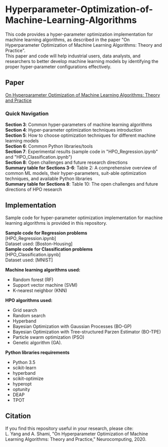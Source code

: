 # Hyperparameter-Optimization-of-Machine-Learning-Algorithms

This code provides a hyper-parameter optimization implementation for machine learning algorithms, as described in the paper "On Hyperparameter Optimization of Machine Learning Algorithms: Theory and Practice".  
This paper and code will help industrial users, data analysts, and researchers to better develop machine learning models by identifying the proper hyper-parameter configurations effectively.

## Paper
[On Hyperparameter Optimization of Machine Learning Algorithms: Theory and Practice](https://www.google.ca/) 
### Quick Navigation
**Section 3**: Common hyper-parameters of machine learning algorithms  
**Section 4**: Hyper-parameter optimization techniques introduction  
**Section 5**: How to choose optimization techniques for different machine learning models  
**Section 6**: Common Python libraries/tools  
**Section 7**: Experimental results (sample code in "HPO_Regression.ipynb" and "HPO_Classification.ipynb")  
**Section 8**: Open challenges and future research directions  
**Summary table for Sections 3-6**: Table 2:  A comprehensive overview of common ML models, their hyper-parameters, suit-able optimization techniques, and available Python libraries  
**Summary table for Sections 8**: Table 10:  The open challenges and future directions of HPO research  

## Implementation
Sample code for hyper-parameter optimization implementation for machine learning algorithms is provided in this repository.  

**Sample code for Regression problems**  
[HPO_Regression.ipynb]  
Dataset used: [Boston-Housing]  
**Sample code for Classification problems**  
[HPO_Classification.ipynb]  
Dataset used: [MNIST]  

**Machine learning algorithms used:**  
* Random forest (RF)
* Support vector machine (SVM)
* K-nearest neighbor (KNN)  

**HPO algorithms used:**  
* Grid search
* Random search
* Hyperband
* Bayesian Optimization with Gaussian Processes (BO-GP)
* Bayesian Optimization with Tree-structured Parzen Estimator (BO-TPE)
* Particle swarm optimization (PSO)
* Genetic algorithm (GA).  

**Python libraries requirements** 
* Python 3.5  
* scikit-learn  
* hyperband  
* scikit-optimize  
* hyperopt  
* optunity  
* DEAP  
* TPOT  

## Citation
If you find this repository useful in your research, please cite:  
L. Yang and A. Shami, "On Hyperparameter Optimization of Machine Learning Algorithms: Theory and Practice," Neurocomputing, 2020.
